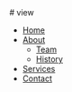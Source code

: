 <link rel="stylesheet" href="style.css">
# view
<nav>
    <ul>
        <li><a href="#">Home</a></li>
        <li><a href="#">About</a>
            <ul>
                <li><a href="#">Team</a></li>
                <li><a href="#">History</a></li>
            </ul>
        </li>
        <li><a href="#">Services</a></li>
        <li><a href="#">Contact</a></li>
    </ul>
</nav>
